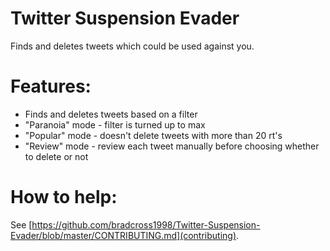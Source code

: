 # Twitter Suspension Evader
Finds and deletes tweets which could be used against you.

# Features:
- Finds and deletes tweets based on a filter
- "Paranoia" mode - filter is turned up to max
- "Popular" mode - doesn't delete tweets with more than 20 rt's
- "Review" mode - review each tweet manually before choosing whether to delete or not

# How to help:
See [https://github.com/bradcross1998/Twitter-Suspension-Evader/blob/master/CONTRIBUTING.md](contributing).
